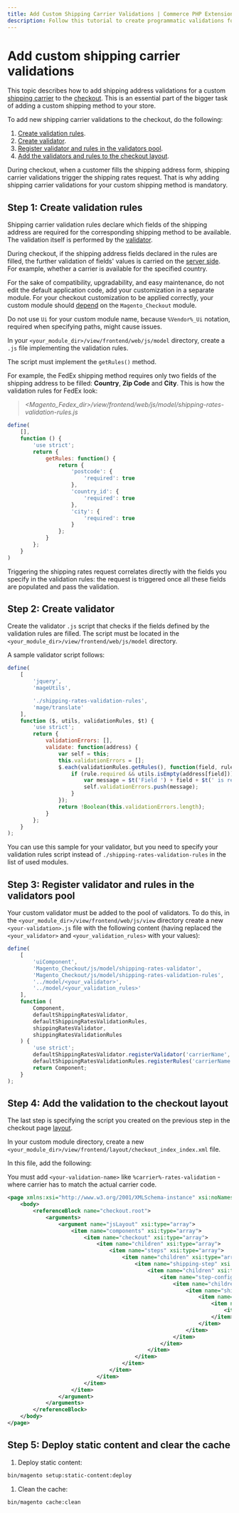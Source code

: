 ```yaml
---
title: Add Custom Shipping Carrier Validations | Commerce PHP Extensions
description: Follow this tutorial to create programmatic validations for custom shipping carriers in the Adobe Commerce and Magento Open Source checkout experience.
---
```


# Add custom shipping carrier validations

This topic describes how to add shipping address validations for a custom [shipping carrier](https://glossary.magento.com/shipping-carrier) to the [checkout](https://glossary.magento.com/checkout). This is an essential part of the bigger task of adding a custom shipping method to your store.

To add new shipping carrier validations to the checkout, do the following:

1. [Create validation rules](#step-1-create-validation-rules).
1. [Create validator](#step-2-create-validator).
1. [Register validator and rules in the validators pool](#step-3-register-validator-and-rules-in-the-validators-pool).
1. [Add the validators and rules to the checkout layout](#step-4-add-the-validation-to-the-checkout-layout).

<InlineAlert variant="info" slots="text"/>

During checkout, when a customer fills the shipping address form, shipping carrier validations trigger the shipping rates request. That is why adding shipping carrier validations for your custom shipping method is mandatory.

## Step 1: Create validation rules

Shipping carrier validation rules declare which fields of the shipping address are required for the corresponding shipping method to be available. The validation itself is performed by the [validator](#step-2-create-validator).

During checkout, if the shipping address fields declared in the rules are filled, the further validation of fields' values is carried on the [server side](https://glossary.magento.com/server-side). For example, whether a carrier is available for the specified country.

For the sake of compatibility, upgradability, and easy maintenance, do not edit the default application code, add your customization in a separate module. For your checkout customization to be applied correctly, your custom module should [depend](../../../development/build/composer-integration.md) on the `Magento_Checkout` module.

Do not use `Ui` for your custom module name, because `%Vendor%_Ui` notation, required when specifying paths, might cause issues.

In your `<your_module_dir>/view/frontend/web/js/model` directory, create a `.js` file implementing the validation rules.

The script must implement the `getRules()` method.

For example, the FedEx shipping method requires only two fields of the shipping address to be filled: **Country**, **Zip Code** and **City**. This is how the validation rules for FedEx look:

> _<Magento_Fedex_dir>/view/frontend/web/js/model/shipping-rates-validation-rules.js_

```js
define(
    [],
    function () {
        'use strict';
        return {
            getRules: function() {
                return {
                    'postcode': {
                        'required': true
                    },
                    'country_id': {
                        'required': true
                    },
                    'city': {
                        'required': true
                    }
                };
            }
        };
    }
)
```

Triggering the shipping rates request correlates directly with the fields you specify in the validation rules: the request is triggered once all these fields are populated and pass the validation.

## Step 2: Create validator

Create the validator `.js` script that checks if the fields defined by the validation rules are filled. The script must be located in the `<your_module_dir>/view/frontend/web/js/model` directory.

A sample validator script follows:

```js
define(
    [
        'jquery',
        'mageUtils',

        './shipping-rates-validation-rules',
        'mage/translate'
    ],
    function ($, utils, validationRules, $t) {
        'use strict';
        return {
            validationErrors: [],
            validate: function(address) {
                var self = this;
                this.validationErrors = [];
                $.each(validationRules.getRules(), function(field, rule) {
                    if (rule.required && utils.isEmpty(address[field])) {
                        var message = $t('Field ') + field + $t(' is required.');
                        self.validationErrors.push(message);
                    }
                });
                return !Boolean(this.validationErrors.length);
            }
        };
    }
);
```

You can use this sample for your validator, but you need to specify your validation rules script instead of `./shipping-rates-validation-rules` in the list of used modules.

## Step 3: Register validator and rules in the validators pool

Your custom validator must be added to the pool of validators. To do this, in the `<your_module_dir>/view/frontend/web/js/view` directory create a new `<your-validation>.js` file with the following content (having replaced the `<your_validator>` and `<your_validation_rules>` with your values):

```js
define(
    [
        'uiComponent',
        'Magento_Checkout/js/model/shipping-rates-validator',
        'Magento_Checkout/js/model/shipping-rates-validation-rules',
        '../model/<your_validator>',
        '../model/<your_validation_rules>'
    ],
    function (
        Component,
        defaultShippingRatesValidator,
        defaultShippingRatesValidationRules,
        shippingRatesValidator,
        shippingRatesValidationRules
    ) {
        'use strict';
        defaultShippingRatesValidator.registerValidator('carrierName', shippingRatesValidator);
        defaultShippingRatesValidationRules.registerRules('carrierName', shippingRatesValidationRules);
        return Component;
    }
);
```

## Step 4: Add the validation to the checkout layout

The last step is specifying the script you created on the previous step in the checkout page [layout](https://glossary.magento.com/layout).

In your custom module directory, create a new `<your_module_dir>/view/frontend/layout/checkout_index_index.xml` file.

In this file, add the following:

You must add `<your-validation-name>` like `%carrier%-rates-validation` - where carrier has to match the actual carrier code.

```xml
<page xmlns:xsi="http://www.w3.org/2001/XMLSchema-instance" xsi:noNamespaceSchemaLocation="urn:magento:framework:View/Layout/etc/page_configuration.xsd">
    <body>
        <referenceBlock name="checkout.root">
            <arguments>
                <argument name="jsLayout" xsi:type="array">
                    <item name="components" xsi:type="array">
                        <item name="checkout" xsi:type="array">
                            <item name="children" xsi:type="array">
                                <item name="steps" xsi:type="array">
                                    <item name="children" xsi:type="array">
                                        <item name="shipping-step" xsi:type="array">
                                            <item name="children" xsi:type="array">
                                                <item name="step-config" xsi:type="array">
                                                    <item name="children" xsi:type="array">
                                                        <item name="shipping-rates-validation" xsi:type="array">
                                                            <item name="children" xsi:type="array">
                                                                <item name="<your-validation-name>" xsi:type="array">
                                                                    <item name="component" xsi:type="string">%your_module%/js/view/%your-validation%</item>
                                                                </item>
                                                            </item>
                                                        </item>
                                                    </item>
                                                </item>
                                            </item>
                                        </item>
                                    </item>
                                </item>
                            </item>
                        </item>
                    </item>
                </argument>
            </arguments>
        </referenceBlock>
    </body>
</page>
```

## Step 5: Deploy static content and clear the cache

1. Deploy static content:

```bash
bin/magento setup:static-content:deploy
```

1. Clean the cache:

```bash
bin/magento cache:clean
```
